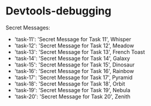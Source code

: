 # Devtools-debugging

Secret Messages:

- 'task-11': 'Secret Message for Task 11',      Whisper
- 'task-12': 'Secret Message for Task 12',      Meadow
- 'task-13': 'Secret Message for Task 13',      French Toast
- 'task-14': 'Secret Message for Task 14',      Galaxy
- 'task-15': 'Secret Message for Task 15',      Dinosaur
- 'task-16': 'Secret Message for Task 16',      Rainbow
- 'task-17': 'Secret Message for Task 17',      Pyramid
- 'task-18': 'Secret Message for Task 18',      Orbit
- 'task-19': 'Secret Message for Task 19',      Nebula
- 'task-20': 'Secret Message for Task 20',      Zenith
